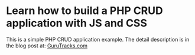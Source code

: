 # Learn how to build a PHP CRUD application with JS and CSS

This is a simple PHP CRUD application example. The detail description is in the blog post at: [GuruTracks.com](http://gurutracks.com/php-crud-example-with-js-and-css/)
